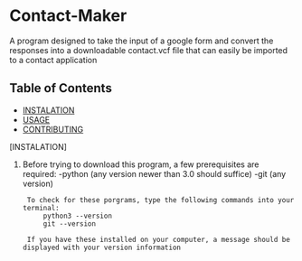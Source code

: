 # Contact-Maker

A program designed to take the input of a google form and convert the responses into a downloadable contact.vcf file that can easily be imported to a contact application

## Table of Contents
 - [INSTALATION](#installation)
 - [USAGE](#usage)
 - [CONTRIBUTING](#contributing)

[INSTALATION]

1. Before trying to download this program, a few prerequisites are required:
   -python          (any version newer than 3.0 should suffice)
   -git             (any version)

        To check for these porgrams, type the following commands into your terminal:
            python3 --version
            git --version

        If you have these installed on your computer, a message should be displayed with your version information


